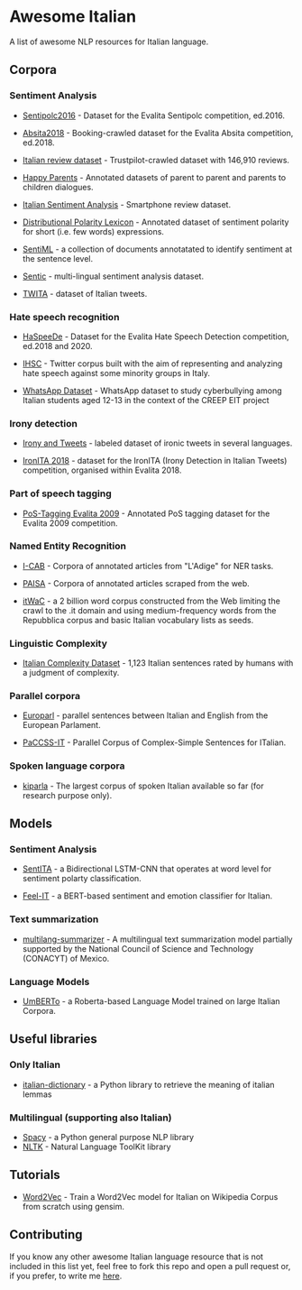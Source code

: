 # Awesome Italian
A list of awesome NLP resources for Italian language.

## Corpora
### Sentiment Analysis
* [Sentipolc2016](http://www.di.unito.it/~tutreeb/sentipolc-evalita16/data.html) - Dataset for the  Evalita Sentipolc competition, ed.2016.

* [Absita2018](http://sag.art.uniroma2.it/absita/data/) - Booking-crawled dataset for the Evalita Absita competition, ed.2018.

* [Italian review dataset](https://github.com/AlessandroGianfelici/italian_reviews_dataset) - Trustpilot-crawled dataset with 146,910 reviews.

* [Happy Parents](https://github.com/mirkolai/Happy-Parents) - Annotated datasets of parent to parent and parents to children dialogues.

* [Italian Sentiment Analysis](https://github.com/nicolaCirillo/italian-sentiment-analysis) - Smartphone review dataset.

* [Distributional Polarity Lexicon](http://sag.art.uniroma2.it/demo-software/distributional-polarity-lexicon/) - Annotated dataset of sentiment polarity for short (i.e. few words) expressions.

* [SentiML](http://corpus.leeds.ac.uk/marilena/SentiML/) -  a collection of documents annotatated to identify sentiment at the sentence level.

* [Sentic](https://sentic.net/downloads/) -  multi-lingual sentiment analysis dataset.

* [TWITA](http://valeriobasile.github.io/twita/downloads.html) -  dataset of Italian tweets.


### Hate speech recognition
* [HaSpeeDe](https://github.com/msang/haspeede) - Dataset for the  Evalita Hate Speech Detection competition, ed.2018 and 2020.

* [IHSC](https://github.com/msang/hate-speech-corpus) - Twitter corpus built with the aim of representing and analyzing hate speech against some minority groups in Italy.

* [WhatsApp Dataset](https://github.com/dhfbk/WhatsApp-Dataset) - WhatsApp dataset to study cyberbullying among Italian students aged 12-13 in the context of the CREEP EIT project

### Irony detection
* [Irony and Tweets](https://github.com/Jihen-Karoui/French-Italian-and-English-Corpora) - labeled dataset of ironic tweets in several languages.

* [IronITA 2018](http://www.di.unito.it/~tutreeb/ironita-evalita18/data.html) - dataset for the IronITA (Irony Detection in Italian Tweets) competition, organised within Evalita 2018.

### Part of speech tagging
* [PoS-Tagging Evalita 2009](http://medialab.di.unipi.it/evalita/) - Annotated PoS tagging dataset for the Evalita 2009 competition. 

### Named Entity Recognition
* [I-CAB](https://ontotext.fbk.eu/icab.html/) - Corpora of annotated articles from "L'Adige" for NER tasks. 

* [PAISA](https://www.corpusitaliano.it/) - Corpora of annotated articles scraped from the web. 

* [itWaC](https://wacky.sslmit.unibo.it/doku.php?id=corpora) - a 2 billion word corpus constructed from the Web limiting the crawl to the .it domain and using medium-frequency words from the Repubblica corpus and basic Italian vocabulary lists as seeds. 

### Linguistic Complexity
* [Italian Complexity Dataset](http://www.italianlp.it/resources/corpus-of-sentences-rated-with-human-complexity-judgments/) - 1,123 Italian sentences rated by humans with a judgment of complexity. 

### Parallel corpora
* [Europarl](https://www.statmt.org/europarl/) - parallel sentences between Italian and English from the European Parlament. 

* [PaCCSS-IT](http://www.italianlp.it/resources/paccss-it-parallel-corpus-of-complex-simple-sentences-for-italian/) - Parallel Corpus of Complex-Simple Sentences for ITalian. 

### Spoken language corpora
* [kiparla](http://kiparla.it/il-corpus/) - The largest corpus of spoken Italian available so far (for research purpose only). 

## Models
### Sentiment Analysis
* [SentITA](https://github.com/NicGian/SentITA/) - a Bidirectional LSTM-CNN that operates at word level for sentiment polarty classification.

* [Feel-IT](https://github.com/MilaNLProc/feel-it/) - a BERT-based sentiment and emotion classifier for Italian.

### Text summarization 
* [multilang-summarizer](https://pypi.org/project/multilang-summarizer/) - A multilingual text summarization model partially supported by the National Council of Science and Technology (CONACYT) of Mexico.

### Language Models
* [UmBERTo](https://github.com/musixmatchresearch/umberto/) - a Roberta-based Language Model trained on large Italian Corpora.

## Useful libraries
### Only Italian
* [italian-dictionary](https://pypi.org/project/italian-dictionary/) - a Python library to retrieve the meaning of italian lemmas
### Multilingual (supporting also Italian)
* [Spacy](https://spacy.io/) - a Python general purpose NLP library
* [NLTK](https://www.nltk.org/) - Natural Language ToolKit library

## Tutorials
* [Word2Vec](https://github.com/AlessandroGianfelici/word2vec_italian/) - Train a Word2Vec model for Italian on Wikipedia Corpus from scratch using gensim.

## Contributing
If you know any other awesome Italian language resource that is not included in this list yet, feel free to fork this repo and open a pull request or, if you prefer, to write me [here](https://github.com/AlessandroGianfelici/awesome-italian/issues).
